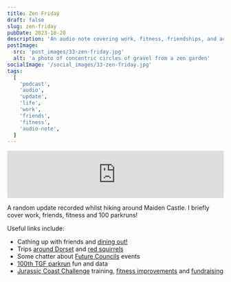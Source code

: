 ```yaml
---
title: Zen Friday
draft: false
slug: zen-friday
pubDate: 2023-10-20
description: 'An audio note covering work, fitness, friendships, and achieving 100 parkruns, recorded during a hike around Maiden Castle.'
postImage:
  src: 'post_images/33-zen-friday.jpg'
  alt: 'a photo of concentric circles of gravel from a zen garden'
socialImage: '/social_images/33-zen-friday.jpg'
tags:
  [
    'podcast',
    'audio',
    'update',
    'life',
    'work',
    'friends',
    'fitness',
    'audio-note',
  ]
---
```


<iframe src="https://embed.acast.com/660872d53207c3001751e852/zen-friday?accentColor=F0F2F5&bgColor=e40404&secondaryColor=F0F2F5" frameBorder="0" width="100%" height="110px" class="audioplayer"></iframe>

A random update recorded whilst hiking around Maiden Castle. I briefly cover work, friends, fitness and 100 parkruns!

Useful links include:

- Cathing up with friends and [dining out!](https://mallowlondon.com/)
- Trips [around Dorset](https://www.nationaltrust.org.uk/visit/dorset/corfe-castle) and [red squirrels](https://www.nationaltrust.org.uk/visit/dorset/brownsea-island/the-rare-red-squirrel-on-brownsea-island)
- Some chatter about [Future Councils](https://dluhcdigital.blog.gov.uk/2023/09/07/future-councils-gathering-feedback-from-the-sector/) events
- [100th TGF parkrun](https://fb.watch/nOm-Lv99vn/) fun and data
- [Jurassic Coast Challenge](https://www.ultrachallenge.com/jurassic-coast-challenge/) training, [fitness improvements](https://www.strava.com/athletes/1170885) and [fundraising](https://www.justgiving.com/page/disco-jurassic-challenge)
